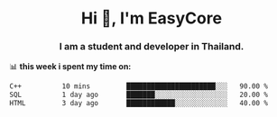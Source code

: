 <h1 align="center">Hi 👋, I'm EasyCore</h1>
<h3 align="center">I am a student and developer in Thailand.</h3>

📊 **this week i spent my time on:**
<!--START_SECTION:waka-->

```txt
C++          10 mins         ██████████████████████░░░   90.00 %
SQL          1 day ago       ███████░░░░░░░░░░░░░░░░░░   20.00 %
HTML         3 day ago       ████████████░░░░░░░░░░░░░   40.00 %
```

<!--END_SECTION:waka-->
